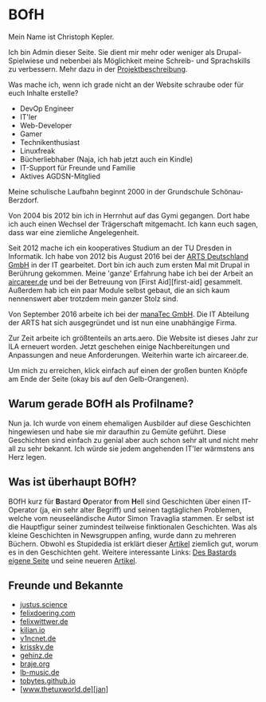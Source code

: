 # BOfH

Mein Name ist Christoph Kepler.

Ich bin Admin dieser Seite.
Sie dient mir mehr oder weniger als Drupal-Spielwiese und nebenbei als Möglichkeit meine Schreib- und Sprachskills zu verbessern.
Mehr dazu in der [Projektbeschreibung][projekt].

Was mache ich, wenn ich grade nicht an der Website schraube oder für euch Inhalte erstelle?

- DevOp Engineer
- IT'ler
- Web-Developer
- Gamer
- Technikenthusiast
- Linuxfreak
- Bücherliebhaber (Naja, ich hab jetzt auch ein Kindle)
- IT-Support für Freunde und Familie
- Aktives AGDSN-Mitglied

Meine schulische Laufbahn beginnt 2000 in der Grundschule Schönau-Berzdorf.

Von 2004 bis 2012 bin ich in Herrnhut auf das Gymi gegangen.
Dort habe ich auch einen Wechsel der Trägerschaft mitgemacht.
Ich kann euch sagen, dass war eine ziemliche Angelegenheit.

Seit 2012 mache ich ein kooperatives Studium an der TU Dresden in Informatik.
Ich habe von 2012 bis August 2016 bei der [ARTS Deutschland GmbH][arts] in der IT gearbeitet.
Dort bin ich auch zum ersten Mal mit Drupal in Berührung gekommen.
Meine 'ganze' Erfahrung habe ich bei der Arbeit an [aircareer.de][aircareer] und bei der Betreuung von [First Aid][first-aid] gesammelt.
Außerdem hab ich ein paar Module selbst gebaut, die an sich kaum nennenswert aber trotzdem mein ganzer Stolz sind.

Von September 2016 arbeite ich bei der [manaTec GmbH][manatec].
Die IT Abteilung der ARTS hat sich ausgegründet und ist nun eine unabhängige Firma.

Zur Zeit arbeite ich größtenteils an arts.aero.
Die Website ist dieses Jahr zur ILA erneuert worden.
Jetzt geschehen einige Nachbereitungen und Anpassungen and neue Anforderungen.
Weiterhin warte ich aircareer.de.

Um mich zu erreichen, klick einfach auf einen der großen bunten Knöpfe am Ende der Seite (okay bis auf den Gelb-Orangenen).

[projekt]: /projects/kepler-international
[arts]: https://www.arts.aero/
[aircareer]: https://web.archive.org/web/20160131184030/https://www.aircareer.de/
[firstaid]: http://www.firstaid.eu/
[manatec]: https://www.manatec.de/

## Warum gerade BOfH als Profilname?

Nun ja.
Ich wurde von einem ehemaligen Ausbilder auf diese Geschichten hingewiesen und habe sie mir daraufhin zu Gemüte geführt.
Diese Geschichten sind einfach zu genial aber auch schon sehr alt und nicht mehr all zu sehr bekannt.
Ich würde sie jedem angehenden IT'ler wärmstens ans Herz legen.

## Was ist überhaupt BOfH?

BOfH kurz für **B**astard **O**perator **f**rom **H**ell sind Geschichten über einen IT-Operator (ja, ein sehr alter Begriff) und seinen tagtäglichen Problemen, welche vom neuseeländische Autor Simon Travaglia stammen.
Er selbst ist die Hauptfigur seiner zumindest teilweise finktionalen Geschichten.
Was als kleine Geschichten in Newsgruppen anfing, wurde dann zu mehreren Büchern.
Obwohl es Stupidedia ist erklärt dieser [Artikel][stup] ziemlich gut, worum es in den Geschichten geht.
Weitere interessante Links:
[Des Bastards eigene Seite][bofh] und seine neueren [Artikel][register].

[stup]: http://www.stupidedia.org/stupi/Bastard_Operator_from_Hell
[bofh]: http://bofh.ntk.net/BOFH/
[register]: http://www.theregister.co.uk/odds/bofh/

## Freunde und Bekannte

- [justus.science][justus]
- [felixdoering.com][felix]
- [felixwittwer.de][unbedenklichkeitserklaerung]
- [kilian.io][kilian]
- [v1ncnet.de][vincent]
- [krissky.de][Kristian]
- [gehinz.de][gerrit]
- [braje.org][jan-lukas]
- [lb-music.de][leon]
- [tobytes.github.io][tobi]
- [www.thetuxworld.de][jan]

[justus]: https://justus.science
[felix]: https://felixdoering.com
[unbedenklichkeitserklaerung]: https://felixwittwer.de
[kilian]: https://kilian.io
[vincent]: https://v1ncnet.de
[kristian]: https://krissky.de
[gerrit]: https://gehinz.de
[jan-lukas]: https://braje.org
[leon]: https://www.leonbraje.de/
[tobi]: https://tobytes.github.io
[jan]: https://www.thetuxworld.de
